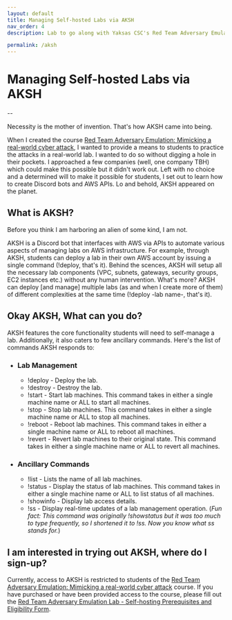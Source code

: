 ```yaml
---
layout: default
title: Managing Self-hosted Labs via AKSH 
nav_order: 4
description: Lab to go along with Yaksas CSC's Red Team Adversary Emulation course  

permalink: /aksh
---
```

# Managing Self-hosted Labs via AKSH

--

Necessity is the mother of invention. That's how AKSH came into being.

When I created the course [Red Team Adversary Emulation: Mimicking a real-world cyber attack](https://yks.red/RTAE), I wanted to provide a means to students to practice the attacks in a real-world lab. I wanted to do so without digging a hole in their pockets. I approached a few companies (well, one company TBH) which could make this possible but it didn't work out. Left with no choice and a determined will to make it possible for students, I set out to learn how to create Discord bots and AWS APIs. Lo and behold, AKSH appeared on the planet.

## What is AKSH?

Before you think I am harboring an alien of some kind, I am not. 

AKSH is a Discord bot that interfaces with AWS via APIs to automate various aspects of managing labs on AWS infrastructure. For example, through AKSH, students can deploy a lab in their own AWS account by issuing a single command (!deploy, that's it). Behind the scences, AKSH will setup all the necessary lab components (VPC, subnets, gateways, security groups, EC2 instances etc.) without any human intervention. What's more? AKSH can deploy [and manage] multiple labs (as and when I create more of them) of different complexities at the same time (!deploy -lab name-, that's it).     

## Okay AKSH, What can you do?

AKSH features the core functionality students will need to self-manage a lab. Additionally, it also caters to few ancillary commands. Here's the list of commands AKSH responds to:

 - ### Lab Management
   - !deploy - Deploy the lab.
   - !destroy - Destroy the lab.
   - !start - Start lab machines. This command takes in either a single machine name or ALL to start all machines.
   - !stop - Stop lab machines. This command takes in either a single machine name or ALL to stop all machines.
   - !reboot - Reboot lab machines. This command takes in either a single machine name or ALL to reboot all machines.
   - !revert - Revert lab machines to their original state. This command takes in either a single machine name or ALL to revert all machines.
     
 - ### Ancillary Commands
   - !list - Lists the name of all lab machines.
   - !status - Display the status of lab machines. This command takes in either a single machine name or ALL to list status of all machines.
   - !showinfo - Display lab access details.
   - !ss - Display real-time updates of a lab management operation. (_Fun fact: This command was originally !showstatus but it was too much to type frequently, so I shortened it to !ss. Now you know what ss stands for._)

## I am interested in trying out AKSH, where do I sign-up?

Currently, access to AKSH is restricted to students of the [Red Team Adversary Emulation: Mimicking a real-world cyber attack](https://yks.red/RTAE) course. If you have purchased or have been provided access to the course, please fill out the [Red Team Adversary Emulation Lab - Self-hosting Prerequisites and Eligibility Form](https://yks.red/RTAELabForm).
 
